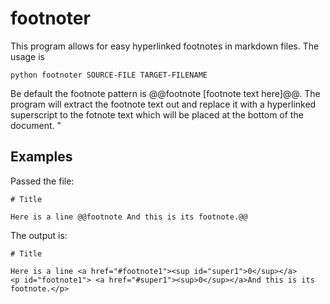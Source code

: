 # footnoter
This program allows for easy hyperlinked footnotes in markdown files. 
The usage is 
```
python footnoter SOURCE-FILE TARGET-FILENAME
```

Be default the footnote pattern is @@footnote [footnote text here]@@. The program will extract the footnote text out and replace it with a hyperlinked superscript to the fotnote text which will be placed at the bottom of the document. " 
## Examples

Passed the file:

```code MARKDOWN
# Title

Here is a line @@footnote And this is its footnote.@@
```

The output is:

```code MARKDOWN
# Title

Here is a line <a href="#footnote1"><sup id="super1">0</sup></a>
<p id="footnote1"> <a href="#super1"><sup>0</sup></a>And this is its footnote.</p>
```


